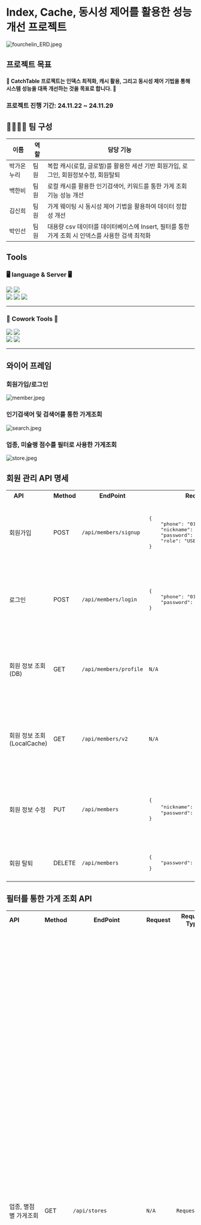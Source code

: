 # Index, Cache, 동시성 제어를 활용한 성능 개선 프로젝트

![fourchelin_ERD.jpeg](img%2Ffourchelin_ERD.jpeg)

## 프로젝트 목표

#### 👊 CatchTable 프로젝트는 인덱스 최적화, 캐시 활용, 그리고 동시성 제어 기법을 통해 시스템 성능을 대폭 개선하는 것을 목표로 합니다. 👊

### 프로젝트 진행 기간: 24.11.22 ~ 24.11.29

## 👨‍👨‍👧‍👧 팀 구성

| 이름    | 역할 | 담당 기능                                                       |
|-------|----|-------------------------------------------------------------|
| 박가온누리 | 팀원 | 복합 캐시(로컬, 글로벌)를 활용한 세션 기반 회원가입, 로그인, 회원정보수정, 회원탈퇴           |
| 백한비   | 팀원 | 로컬 캐시를 활용한 인기검색어, 키워드를 통한 가게 조회 기능 성능 개선                    |
| 김신희   | 팀원 | 가게 웨이팅 시 동시성 제어 기법을 활용하여 데이터 정합성 개선                         |
| 박인선   | 팀원 | 대용량 csv 데이터를 데이터베이스에 Insert, 필터를 통한 가게 조회 시 인덱스를 사용한 검색 최적화 |

## Tools

### 🖥 language & Server 🖥

<img src="https://img.shields.io/badge/java-007396?style=for-the-badge&logo=java&logoColor=white"> <img src="https://img.shields.io/badge/spring-6DB33F?style=for-the-badge&logo=spring&logoColor=white"> <br>
<img src="https://img.shields.io/badge/mysql-4479A1?style=for-the-badge&logo=mysql&logoColor=white"> <img src="https://img.shields.io/badge/redis-%23FF4438?style=for-the-badge&logo=redis&logoColor=white">
<img src="https://img.shields.io/badge/QueryDSL-%2339729E?style=for-the-badge&logo=QueryDSL&logoColor=white"> <hr>

### 👏 Cowork Tools 👏

<img src="https://img.shields.io/badge/git-F05032?style=for-the-badge&logo=git&logoColor=white"> <img src="https://img.shields.io/badge/github-181717?style=for-the-badge&logo=github&logoColor=white"> <br> 
<img src="https://img.shields.io/badge/notion-000000?style=or-the-badge&logo=notion&logoColor=white"/> <img src="https://img.shields.io/badge/Slack-FE5196?style=or-the-badge&logo=slack&logoColor=white"/>
<br>
<hr/>

## 와이어 프레임

### 회원가입/로그인

![member.jpeg](img%2Fmember.jpeg)

### 인기검색어 및 검색어를 통한 가게조회

![search.jpeg](img%2Fsearch.jpeg)

### 업종, 미슐랭 점수를 필터로 사용한 가게조회

![store.jpeg](img%2Fstore.jpeg)

## 회원 관리 API 명세

<table>
    <tr>
        <th>API&nbsp;&nbsp;&nbsp;&nbsp;&nbsp;&nbsp;&nbsp;&nbsp;&nbsp;&nbsp;&nbsp;&nbsp;</th>
        <th>Method</th>
        <th>EndPoint</th>
        <th>Request</th>
        <th>Request Type</th>
        <th>Response</th>
        <th>Response Type</th>
        <th>Status</th>
    </tr>
    <tr>
        <td>회원가입</td>
        <td>POST</td>
        <td><code>/api/members/signup</code></td>
        <td><pre lang="json">{
    "phone": "01011112222",
    "nickname": "honggildong",
    "password": "hong1234",
    "role": "USER"
}</pre></td>
        <td><code>application/json</code></td>
        <td><pre lang="json">{
    "statusCode": 201,
    "message": "회원가입에 성공하였습니다.",
    "data": {
        "id": 1,
        "phone": "01011112222",
        "nickname": "honggildong"
    }
}</pre></td>
        <td><code>application/json</code></td>
        <td>201</td>
    </tr>
     <tr>
        <td>로그인</td>
        <td>POST</td>
        <td><code>/api/members/login</code></td>
        <td><pre lang="json">{
    "phone": "01011112222",
    "password": "hong1234"
}</pre></td>
        <td><code>application/json</code></td>
        <td><pre lang="json">{
    "statusCode": 200,
    "message": "로그인에 성공하였습니다.",
    "data": {
        "id": 1,
        "phone": "01011112222",
        "nickname": "honggildong",
        "role": "USER"
    }
}</pre></td>
        <td><code>application/json</code></td>
        <td>200</td>
    </tr>
    <tr>
        <td>회원 정보 조회(DB)</td>
        <td>GET</td>
        <td><code>/api/members/profile</code></td>
        <td><code>N/A</code></td>
        <td><code>N/A</code></td>
        <td><pre lang="json">{
    "statusCode": 200,
    "message": "로그인한 회원정보를 불러왔습니다.",
    "data": {
        "id": 1,
        "phone": "01011112222",
        "nickname": "honggildong",
        "role": "USER"
    }
}</pre></td>
        <td><code>application/json</code></td>
        <td>200</td>
    </tr>
    <tr>
        <td>회원 정보 조회(LocalCache)</td>
        <td>GET</td>
        <td><code>/api/members/v2</code></td>
        <td><code>N/A</code></td>
        <td><code>N/A</code></td>
        <td><pre lang="json">{
    "statusCode": 200,
    "message": "로그인한 회원정보를 불러왔습니다.",
    "data": {
        "id": 1,
        "phone": "01011112222",
        "nickname": "honggildong",
        "role": "USER"
    }
}</pre></td>
        <td><code>application/json</code></td>
        <td>200</td>
    </tr>
    <tr>
        <td>회원 정보 수정</td>
        <td>PUT</td>
        <td><code>/api/members</code></td>
        <td><pre lang="json">{
    "nickname": "honggildong수정",
    "password": "hong1111"
}</pre></td>
        <td><code>application/json</code></td>
        <td><pre lang="json">{
    "statusCode": 200,
    "message": "회원정보 수정에 성공하였습니다.",
    "data": {
        "id": 1,
        "phone": "01011112222",
        "nickname": "honggildong수정"",
        "role": "USER"
    }
}</pre></td>
        <td><code>application/json</code></td>
        <td>200</td>
    </tr>
    <tr>
        <td>회원 탈퇴</td>
        <td>DELETE</td>
        <td><code>/api/members</code></td>
        <td><pre lang="json">{
    "password": "hong1111"
}</pre></td>
        <td><code>application/json</code></td>
        <td><pre lang="json">{
    "statusCode": 200,
    "message": "회원정보 삭제에 성공하였습니다.",
}</pre></td>
        <td><code>application/json</code></td>
        <td>200</td>
    </tr>
</table>

## 필터를 통한 가게 조회 API

<table>
    <tr>
        <th>API&nbsp;&nbsp;&nbsp;&nbsp;&nbsp;&nbsp;&nbsp;&nbsp;&nbsp;&nbsp;&nbsp;&nbsp;</th>
        <th>Method</th>
        <th>EndPoint</th>
        <th>Request</th>
        <th>Request Type</th>
        <th>Response</th>
        <th>Response Type</th>
        <th>Status</th>
    </tr>
    <tr>
        <td>업종, 별점별 가게조회</td>
        <td>GET</td>
        <td><code>/api/stores</code></td>
        <td><code>N/A</code></td>
        <td><code>RequestParm</code></td>
        <td><pre lang="json">{
    "statusCode": 200,
    "message": "가게가 조회되었습니다",
    "data": {
        "storeResponses": [
            {
                "id": 132,
                "storeName": "팔분갈비찜",
                "status": "OPEN",
                "category": "한식",
                "address": "서울특별시 성동구 동일로55길 3, 1층 (송정동)",
                "star": 3
            },
            {
                "id": 28743,
                "storeName": "단수이 대왕 카스테라",
                "status": "OPEN",
                "category": "한식",
                "address": "서울특별시 노원구 동일로180길 59, 1층 104호 (공릉동)",
                "star": 3
            },
            {
                "id": 90331,
                "storeName": "엄나무",
                "status": "OPEN",
                "category": "한식",
                "address": "서울특별시 동대문구 전농로29길 107 (전농동)",
                "star": 3
            },
            {
                "id": 53342,
                "storeName": "케이집밥",
                "status": "OPEN",
                "category": "한식",
                "address": "서울특별시 노원구 동일로204가길 34, 씨앤미복합빌딩 지하1층 B146호 (중계동)",
                "star": 3
            },
            {
                "id": 90404,
                "storeName": "국물닭발과 양꾸이",
                "status": "OPEN",
                "category": "기타",
                "address": "서울특별시 성동구 무수막길 91-1, 1층 (금호동2가)",
                "star": 3
            },
            {
                "id": 90359,
                "storeName": "교촌치킨 연희점",
                "status": "OPEN",
                "category": "치킨",
                "address": "서울특별시 서대문구 연희로 81-30, 1층 (연희동)",
                "star": 3
            },
            {
                "id": 55617,
                "storeName": "주식회사 키토산 우이산장",
                "status": "OPEN",
                "category": "한식",
                "address": "서울특별시 강북구 삼양로181길 141-11 (우이동)",
                "star": 3
            },
            {
                "id": 90361,
                "storeName": "김사부아구찜 신촌점",
                "status": "OPEN",
                "category": "한식",
                "address": "서울특별시 마포구 서강로9길 17, 104동 지층 비101호 주방7호 (창전동, 신촌금호아파트)",
                "star": 3
            },
            {
                "id": 90409,
                "storeName": "수퍼(SOUPER)",
                "status": "OPEN",
                "category": "기타",
                "address": "서울특별시 송파구 올림픽로 240, 롯데백화점 잠실점 지하1층 (잠실동)",
                "star": 3
            },
            {
                "id": 70061,
                "storeName": "산솔 신논현점",
                "status": "OPEN",
                "category": "일식",
                "address": "서울특별시 강남구 강남대로112길 15, 지상1층 (논현동)",
                "star": 3
            }
        ],
        "totalPages": 2985,
        "totalElements": 29844
    }
}</pre></td>
        <td><code>application/json</code></td>
        <td>200</td>
    </tr>
     <tr>
        <td>CSV 등록</td>
        <td>POST</td>
        <td><code>/api/stores/collection</code></td>
        <td><code>N/A</code></td>
        <td><code>form-data</code></td>
        <td><pre lang="json">{
    "statusCode": 200,
    "message": "csv 파일 데이터가 성공적으로 데이터베이스에 입력되었습니다"
}</pre></td>
        <td><code>application/json</code></td>
        <td>201</td>
    </tr>
</table>

## 웨이팅 관리 API

<table>
    <tr>
        <th>API&nbsp;&nbsp;&nbsp;&nbsp;&nbsp;&nbsp;&nbsp;&nbsp;&nbsp;&nbsp;&nbsp;&nbsp;</th>
        <th>Method</th>
        <th>EndPoint</th>
        <th>Request</th>
        <th>Request Type</th>
        <th>Response</th>
        <th>Response Type</th>
        <th>Status</th>
    </tr>
    <tr>
        <td>웨이팅 등록</td>
        <td>POST</td>
        <td><code>/api/waitings</code></td>
        <td><code>{
	"waitingType": "ON_SITE",
	"mealType": "TAKEOUT", 
	"personnel": 3, 
	"storeId": 1
}</code></td>
        <td><code>application/json</code></td>
        <td><pre lang="json">{
	"statusCode": 201,
	"message": "성공적으로 웨이팅 신청되었습니다.",
	"data" : 
		{
			"storeName": "유즈라멘",
			"mealType": "TAKEOUT",
			"personnel": 3,
			"waitingType": "ON_SITE",
			"waitingNum": 58 // 웨이팅 번호,
			"waitingStatus": "WAITING"
		}
	}</pre></td>
        <td><code>application/json</code></td>
        <td>201</td>
    </tr>
     <tr>
        <td>웨이팅 조회</td>
        <td>GET</td>
        <td><code>/api/waitings</code></td>
        <td><code>N/A</code></td>
        <td><code>RequestParam</code></td>
        <td><pre lang="json">{
	"statusCode": 200,
	"message": "성공적으로 웨이팅 조회되었습니다.",
	"data" : 
		{
			{
				"information": 
					{
						"storeName": "유즈라멘",
						"mealType": "TAKEOUT",
						"personnel": 3,
						"waitingType": "ON_SITE",
						"waitingNum": 58 // 웨이팅 번호,
						"waitingStatus": "WAITING"
					}
				"storeCategory": "일식", 
				"storeLocation": "서울역",
				"createAt": "2024-11-25"
			}
		}
	}</pre></td>
        <td><code>application/json</code></td>
        <td>200</td>
    </tr>
    <tr>
        <td>웨이팅 삭제</td>
        <td>DELETE</td>
        <td><code>/api/waitings</code></td>
        <td><code>N/A</code></td>
        <td><code>PathVariable</code></td>
        <td><pre lang="json">{
    "statusCode": 200,
    "message": "성공적으로 웨이팅을 취소하였습니다.",
    "data": null
}</pre></td>
        <td><code>application/json</code></td>
        <td>204</td>
    </tr>
</table>

## 인기검색어, 검색어를 통한 가게 조회 API

<table>
    <tr>
        <th>API&nbsp;&nbsp;&nbsp;&nbsp;&nbsp;&nbsp;&nbsp;&nbsp;&nbsp;&nbsp;&nbsp;&nbsp;</th>
        <th>Method</th>
        <th>EndPoint</th>
        <th>Request</th>
        <th>Request Type</th>
        <th>Response</th>
        <th>Response Type</th>
        <th>Status</th>
    </tr>
    <tr>
        <td>검색기록, 인기검색어 조회(DB)</td>
        <td>GET</td>
        <td><code>/api/searches/v1</code></td>
        <td><code>N/A</code></td>
        <td><code>N/A</code></td>
        <td><pre lang="json">{
    "statusCode": 200,
    "message": null,
    "data": {
        "userSearchHistory": [
            "카페",
            "짜장면",
            "햄버거",
            "스테이크"
        ],
        "popularKeywords": [
            "카페",
            "햄버거",
            "피자",
            "치킨",
            "족발"
        ]
    }
}</pre></td>
        <td><code>application/json</code></td>
        <td>200</td>
    </tr>
     <tr>
        <td>검색기록, 인기검색어 조회(LocalCache)</td>
        <td>GET</td>
        <td><code>/api/searches/v2</code></td>
        <td><code>N/A</code></td>
        <td><code>N/A</code></td>
        <td><pre lang="json">{
    "statusCode": 200,
    "message": null,
    "data": {
        "userSearchHistory": [
            "카페",
            "짜장면",
            "햄버거",
            "스테이크"
        ],
        "popularKeywords": [
            "카페",
            "햄버거",
            "피자",
            "치킨",
            "족발"
        ]
    }
}</pre></td>
        <td><code>application/json</code></td>
        <td>200</td>
    </tr>
    <tr>
        <td>검색어를 통한 가게 조회(DB)</td>
        <td>GET</td>
        <td><code>/api/searches/v1/stores</code></td>
        <td><code>N/A</code></td>
        <td><code>N/A</code></td>
        <td><pre lang="json">{
    "statusCode": 200,
    "message": null,
    "data": {
        "storeResponses": [
            {
                "id": 1,
                "storeName": "아카페라",
                "status": "OPEN",
                "category": "카페",
                "address": "서울시 강남구",
                "star": 2
            },
            {
                "id": 2,
                "storeName": "카페 라떼는말이야",
                "status": "OPEN",
                "category": "카페",
                "address": "서울시 종로구",
                "star": 3
            }
        ],
        "totalPages": 1,
        "totalElements": 2
    }
}</pre></td>
        <td><code>application/json</code></td>
        <td>200</td>
    </tr>
    <tr>
        <td>검색어를 통한 가게 조회(LocalCache)</td>
        <td>GET</td>
        <td><code>/api/searches/v2/stores</code></td>
        <td><code>N/A</code></td>
        <td><code>N/A</code></td>
        <td><pre lang="json">{
    "statusCode": 200,
    "message": null,
    "data": {
        "storeResponses": [
            {
                "id": 1,
                "storeName": "아카페라",
                "status": "OPEN",
                "category": "카페",
                "address": "서울시 강남구",
                "star": 2
            },
            {
                "id": 2,
                "storeName": "카페 라떼는말이야",
                "status": "OPEN",
                "category": "카페",
                "address": "서울시 종로구",
                "star": 3
            }
        ],
        "totalPages": 1,
        "totalElements": 2
    }
}</pre></td>
        <td><code>application/json</code></td>
        <td>200</td>
    </tr>
</table>

## ERD

![fourchelin_ERD.jpeg](img%2Ffourchelin_ERD.jpeg)

## 프로젝트 구조

```plaintext
├─common
│  ├─baseentity
│  ├─config
│  ├─exception
│  ├─filter
│  ├─security
│  ├─service
│  └─template
└─domain
    ├─member
    │  ├─controller
    │  ├─dto
    │  ├─entity
    │  ├─enums
    │  ├─exception
    │  ├─repository
    │  └─service
    ├─search
    │  ├─controller
    │  ├─dto
    │  ├─entity
    │  ├─exception
    │  ├─repository
    │  └─service
    ├─store
    │  ├─controller
    │  ├─dto
    │  ├─entity
    │  ├─enums
    │  ├─exception
    │  ├─repository
    │  └─service
    └─waiting
       ├─controller
       ├─dto
       ├─entity
       ├─enums
       ├─exception
       ├─repository
       └─service
```





